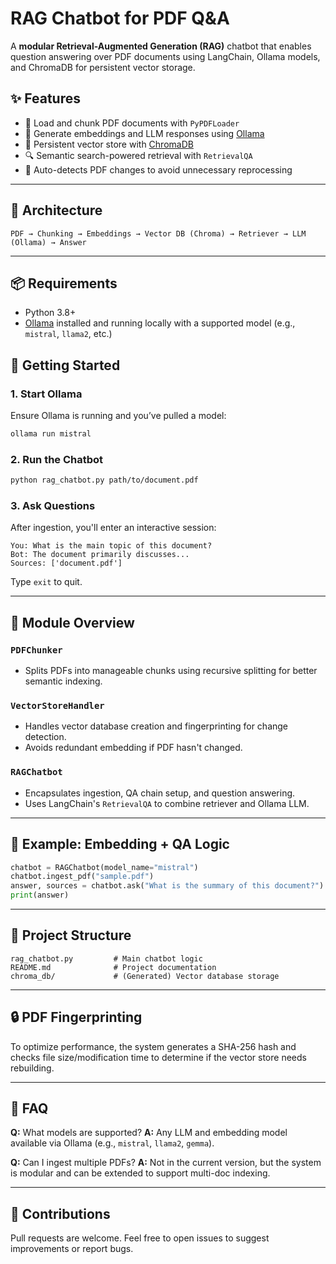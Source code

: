 # RAG Chatbot for PDF Q\&A

A **modular Retrieval-Augmented Generation (RAG)** chatbot that enables question answering over PDF documents using LangChain, Ollama models, and ChromaDB for persistent vector storage.

## ✨ Features

* 📄 Load and chunk PDF documents with `PyPDFLoader`
* 🧠 Generate embeddings and LLM responses using [Ollama](https://ollama.com/)
* 💾 Persistent vector store with [ChromaDB](https://docs.trychroma.com/)
* 🔍 Semantic search-powered retrieval with `RetrievalQA`
* 🔁 Auto-detects PDF changes to avoid unnecessary reprocessing

---

## 🧱 Architecture

```
PDF → Chunking → Embeddings → Vector DB (Chroma) → Retriever → LLM (Ollama) → Answer
```

---

## 📦 Requirements

* Python 3.8+
* [Ollama](https://ollama.com/) installed and running locally with a supported model (e.g., `mistral`, `llama2`, etc.)


## 🚀 Getting Started

### 1. Start Ollama

Ensure Ollama is running and you’ve pulled a model:

```bash
ollama run mistral
```

### 2. Run the Chatbot

```bash
python rag_chatbot.py path/to/document.pdf
```

### 3. Ask Questions

After ingestion, you'll enter an interactive session:

```text
You: What is the main topic of this document?
Bot: The document primarily discusses...
Sources: ['document.pdf']
```

Type `exit` to quit.

---

## 🧩 Module Overview

### `PDFChunker`

* Splits PDFs into manageable chunks using recursive splitting for better semantic indexing.

### `VectorStoreHandler`

* Handles vector database creation and fingerprinting for change detection.
* Avoids redundant embedding if PDF hasn't changed.

### `RAGChatbot`

* Encapsulates ingestion, QA chain setup, and question answering.
* Uses LangChain's `RetrievalQA` to combine retriever and Ollama LLM.

---

## 🧠 Example: Embedding + QA Logic

```python
chatbot = RAGChatbot(model_name="mistral")
chatbot.ingest_pdf("sample.pdf")
answer, sources = chatbot.ask("What is the summary of this document?")
print(answer)
```

---

## 📁 Project Structure

```
rag_chatbot.py         # Main chatbot logic
README.md              # Project documentation
chroma_db/             # (Generated) Vector database storage
```

---

## 🔒 PDF Fingerprinting

To optimize performance, the system generates a SHA-256 hash and checks file size/modification time to determine if the vector store needs rebuilding.

---

## 🙋 FAQ

**Q:** What models are supported?
**A:** Any LLM and embedding model available via Ollama (e.g., `mistral`, `llama2`, `gemma`).

**Q:** Can I ingest multiple PDFs?
**A:** Not in the current version, but the system is modular and can be extended to support multi-doc indexing.

---

## 👥 Contributions

Pull requests are welcome. Feel free to open issues to suggest improvements or report bugs.
